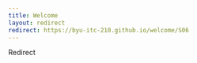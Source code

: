 ```yaml
---
title: Welcome
layout: redirect
redirect: https://byu-itc-210.github.io/welcome/S06
---
```

Redirect